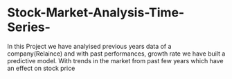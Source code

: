 # Stock-Market-Analysis-Time-Series-
In this Project we have analyised previous years data of a company(Relaince) and with past performances, growth rate we have built a predictive model.
With trends in the market from past few years which have an effect on stock price 
